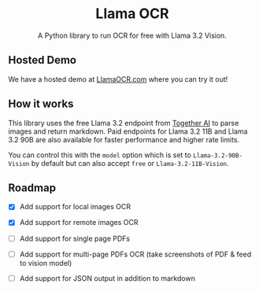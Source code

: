 <div align="center">
  <div>
    <h1 align="center">Llama OCR</h1>
  </div>
	<p> A Python library to run OCR for free with Llama 3.2 Vision.</p>

</div>


## Hosted Demo

We have a hosted demo at [LlamaOCR.com](https://llamaocr.com/) where you can try it out!

## How it works

This library uses the free Llama 3.2 endpoint from [Together AI](https://dub.sh/together-ai) to parse images and return markdown. Paid endpoints for Llama 3.2 11B and Llama 3.2 90B are also available for faster performance and higher rate limits.

You can control this with the `model` option which is set to `Llama-3.2-90B-Vision` by default but can also accept `free` or `Llama-3.2-11B-Vision`.

## Roadmap

- [x] Add support for local images OCR
- [x] Add support for remote images OCR
- [ ] Add support for single page PDFs
- [ ] Add support for multi-page PDFs OCR (take screenshots of PDF & feed to vision model)
- [ ] Add support for JSON output in addition to markdown

